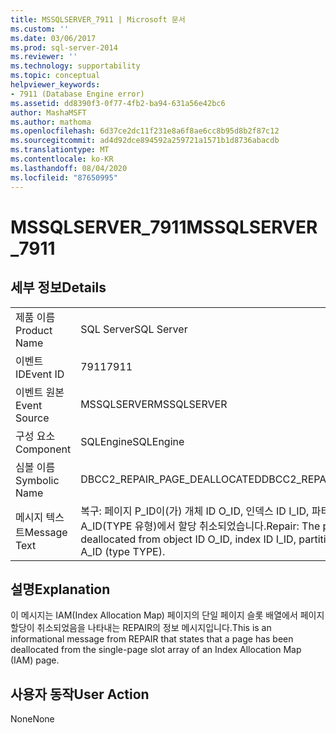 ```yaml
---
title: MSSQLSERVER_7911 | Microsoft 문서
ms.custom: ''
ms.date: 03/06/2017
ms.prod: sql-server-2014
ms.reviewer: ''
ms.technology: supportability
ms.topic: conceptual
helpviewer_keywords:
- 7911 (Database Engine error)
ms.assetid: dd8390f3-0f77-4fb2-ba94-631a56e42bc6
author: MashaMSFT
ms.author: mathoma
ms.openlocfilehash: 6d37ce2dc11f231e8a6f8ae6cc8b95d8b2f87c12
ms.sourcegitcommit: ad4d92dce894592a259721a1571b1d8736abacdb
ms.translationtype: MT
ms.contentlocale: ko-KR
ms.lasthandoff: 08/04/2020
ms.locfileid: "87650995"
---
```

# <a name="mssqlserver_7911"></a><span data-ttu-id="120c1-102">MSSQLSERVER_7911</span><span class="sxs-lookup"><span data-stu-id="120c1-102">MSSQLSERVER_7911</span></span>
    
## <a name="details"></a><span data-ttu-id="120c1-103">세부 정보</span><span class="sxs-lookup"><span data-stu-id="120c1-103">Details</span></span>  
  
|||  
|-|-|  
|<span data-ttu-id="120c1-104">제품 이름</span><span class="sxs-lookup"><span data-stu-id="120c1-104">Product Name</span></span>|<span data-ttu-id="120c1-105">SQL Server</span><span class="sxs-lookup"><span data-stu-id="120c1-105">SQL Server</span></span>|  
|<span data-ttu-id="120c1-106">이벤트 ID</span><span class="sxs-lookup"><span data-stu-id="120c1-106">Event ID</span></span>|<span data-ttu-id="120c1-107">7911</span><span class="sxs-lookup"><span data-stu-id="120c1-107">7911</span></span>|  
|<span data-ttu-id="120c1-108">이벤트 원본</span><span class="sxs-lookup"><span data-stu-id="120c1-108">Event Source</span></span>|<span data-ttu-id="120c1-109">MSSQLSERVER</span><span class="sxs-lookup"><span data-stu-id="120c1-109">MSSQLSERVER</span></span>|  
|<span data-ttu-id="120c1-110">구성 요소</span><span class="sxs-lookup"><span data-stu-id="120c1-110">Component</span></span>|<span data-ttu-id="120c1-111">SQLEngine</span><span class="sxs-lookup"><span data-stu-id="120c1-111">SQLEngine</span></span>|  
|<span data-ttu-id="120c1-112">심볼 이름</span><span class="sxs-lookup"><span data-stu-id="120c1-112">Symbolic Name</span></span>|<span data-ttu-id="120c1-113">DBCC2_REPAIR_PAGE_DEALLOCATED</span><span class="sxs-lookup"><span data-stu-id="120c1-113">DBCC2_REPAIR_PAGE_DEALLOCATED</span></span>|  
|<span data-ttu-id="120c1-114">메시지 텍스트</span><span class="sxs-lookup"><span data-stu-id="120c1-114">Message Text</span></span>|<span data-ttu-id="120c1-115">복구: 페이지 P_ID이(가) 개체 ID O_ID, 인덱스 ID I_ID, 파티션 ID PN_ID, 할당 단위 ID A_ID(TYPE 유형)에서 할당 취소되었습니다.</span><span class="sxs-lookup"><span data-stu-id="120c1-115">Repair: The page P_ID has been deallocated from object ID O_ID, index ID I_ID, partition ID PN_ID, alloc unit ID A_ID (type TYPE).</span></span>|  
  
## <a name="explanation"></a><span data-ttu-id="120c1-116">설명</span><span class="sxs-lookup"><span data-stu-id="120c1-116">Explanation</span></span>  
 <span data-ttu-id="120c1-117">이 메시지는 IAM(Index Allocation Map) 페이지의 단일 페이지 슬롯 배열에서 페이지 할당이 취소되었음을 나타내는 REPAIR의 정보 메시지입니다.</span><span class="sxs-lookup"><span data-stu-id="120c1-117">This is an informational message from REPAIR that states that a page has been deallocated from the single-page slot array of an Index Allocation Map (IAM) page.</span></span>  
  
## <a name="user-action"></a><span data-ttu-id="120c1-118">사용자 동작</span><span class="sxs-lookup"><span data-stu-id="120c1-118">User Action</span></span>  
 <span data-ttu-id="120c1-119">None</span><span class="sxs-lookup"><span data-stu-id="120c1-119">None</span></span>  
  
  
